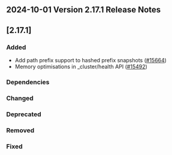 ## 2024-10-01 Version 2.17.1 Release Notes

## [2.17.1]
### Added
- Add path prefix support to hashed prefix snapshots ([#15664](https://github.com/density-project/Density/pull/15664))
- Memory optimisations in _cluster/health API ([#15492](https://github.com/density-project/Density/pull/15492))

### Dependencies

### Changed

### Deprecated

### Removed

### Fixed
